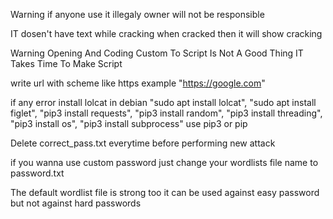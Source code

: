 Warning if anyone use it illegaly owner will not be responsible

IT dosen't have text while cracking when cracked then it will show cracking 

Warning Opening And Coding Custom To Script Is Not A Good Thing IT Takes Time To Make Script 

write url with scheme like https example "https://google.com"

if any error install lolcat in debian "sudo apt install lolcat", "sudo apt install figlet", "pip3 install requests", "pip3 install random", "pip3 install threading", "pip3 install os", "pip3 install subprocess" use pip3 or pip 

Delete correct_pass.txt everytime before performing new attack 

if you wanna use custom password just change your wordlists file name to password.txt

The default wordlist file is strong too it can be used against easy password but not against hard passwords
